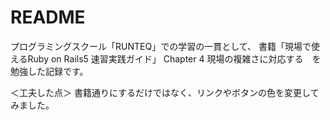 # README

プログラミングスクール「RUNTEQ」での学習の一貫として、
書籍「現場で使えるRuby on Rails5 速習実践ガイド」
Chapter 4 現場の複雑さに対応する　を勉強した記録です。

＜工夫した点＞
書籍通りにするだけではなく、リンクやボタンの色を変更してみました。
